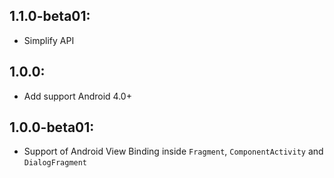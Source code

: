 ## 1.1.0-beta01:

- Simplify API

## 1.0.0:

- Add support Android 4.0+

## 1.0.0-beta01:

- Support of Android View Binding inside `Fragment`, `ComponentActivity` and `DialogFragment`
